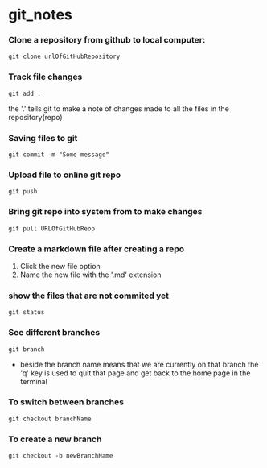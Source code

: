# git_notes

### Clone a repository from github to local computer:
```git
git clone urlOfGitHubRepository
```

### Track file changes
```git
git add .
```
the '.' tells git to make a note of changes made to all the files in the repository(repo)

### Saving files to git
```git
git commit -m "Some message"
```

### Upload file to online git repo
```git
git push
```

### Bring git repo into system from to make changes
```git
git pull URLOfGitHubReop
```

### Create a markdown file after creating a repo
1) Click the new file option
2) Name the new file with the '.md' extension

### show the files that are not commited yet
```git
git status
```

### See different branches
```git
git branch
```
* beside the branch name means that we are currently on that branch
the 'q' key is used to quit that page and get back to the home page in the terminal

### To switch between branches
```git
git checkout branchName
```

### To create a new branch
```git
git checkout -b newBranchName
```
